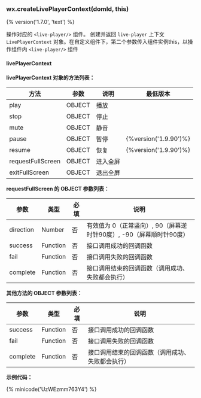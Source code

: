 ### wx.createLivePlayerContext(domId, this)
{% version('1.7.0', 'text') %}

操作对应的 `<live-player/>` 组件。
创建并返回 `live-player` 上下文 `LivePlayerContext` 对象。在自定义组件下，第二个参数传入组件实例this，以操作组件内 `<live-player/>` 组件

#### livePlayerContext

**livePlayerContext 对象的方法列表：**

| 方法              | 参数   | 说明        |  最低版本   |
|-------------------|--------|-------------| ----------- |
| play              | OBJECT | 播放        | |
| stop              | OBJECT | 停止        | |
| mute              | OBJECT | 静音        | |
| pause             | OBJECT | 暂停        | {%version('1.9.90')%} |
| resume            | OBJECT | 恢复        | {%version('1.9.90')%} |
| requestFullScreen | OBJECT | 进入全屏    | |
| exitFullScreen    | OBJECT | 退出全屏    | |

**requestFullScreen 的 OBJECT 参数列表：**

| 参数     | 类型     | 必填 | 说明                                                                  |
|----------|----------|------|-----------------------------------------------------------------------|
| direction| Number   | 否   | 有效值为 0（正常竖向）, 90（屏幕逆时针90度）, -90（屏幕顺时针90度）   |
| success  | Function | 否   | 接口调用成功的回调函数                                                |
| fail     | Function | 否   | 接口调用失败的回调函数                                                |
| complete | Function | 否   | 接口调用结束的回调函数（调用成功、失败都会执行）                      |

**其他方法的 OBJECT 参数列表：**

| 参数     | 类型     | 必填 | 说明                                                                  |
|----------|----------|------|-----------------------------------------------------------------------|
| success  | Function | 否   | 接口调用成功的回调函数                                                |
| fail     | Function | 否   | 接口调用失败的回调函数                                                |
| complete | Function | 否   | 接口调用结束的回调函数（调用成功、失败都会执行）                      |

**示例代码：**

{% minicode('UzWEzmm763Y4') %}
